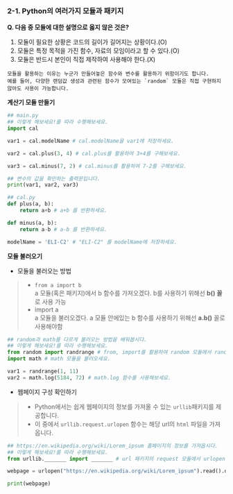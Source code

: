 ### 2-1. Python의 여러가지 모듈과 패키지



**Q. 다음 중 모듈에 대한 설명으로 옳지 않은 것은?** 

1. 모듈이 필요한 상황은 코드의 길이가 길어지는 상황이다.(O)
2. 모듈은 특정 목적을 가진 함수, 자료의 모임이라고 할 수 있다.(O)
3. 모듈은 반드시 본인이 직접 제작하여 사용해야 한다.(X)

```
모듈을 활용하는 이유는 누군가 만들어놓은 함수와 변수를 활용하기 위함이기도 합니다.
예를 들어, 다양한 랜덤값 생성과 관련된 함수가 모여있는 `random` 모듈은 직접 구현하지 않아도 사용이 가능합니다.
```



**계산기 모듈 만들기**

```python
## main.py
## 이렇게 해보세요!를 따라 수행해보세요.
import cal

var1 = cal.modelName # cal.modelName을 var1에 저장하세요.

var2 = cal.plus(3, 4) # cal.plus를 활용하여 3+4를 구해보세요.

var3 = cal.minus(7, 2) # cal.minus를 활용하여 7-2를 구해보세요.

## 변수의 값을 확인하는 출력문입니다.
print(var1, var2, var3)
```

```python
## cal.py
def plus(a, b):
    return a+b # a+b 를 반환하세요.

def minus(a, b):
    return a-b # a-b 를 반환하세요.

modelName = 'ELI-C2' # "ELI-C2" 를 modelName에 저장하세요.

```



**모듈 불러오기**

- 모듈을 불러오는 방법

> * `from a import b` <br>a 모듈(혹은 패키지)에서 b 함수를 가져오겠다. b를 사용하기 위해선 **b() 꼴** 로 사용 가능
> * import a <br>a 모듈을 불러오겠다. a 모듈 안에있는 b 함수를 사용하기 위해선 **a.b()** 꼴로 사용해야함

```python
## random과 math를 다르게 불러오는 방법을 배워봅시다.
## 이렇게 해보세요!를 따라 수행해보세요.
from random import randrange # from, import를 활용하여 random 모듈에서 randrange 함수를 불러오세요.
import math # math 모듈을 불러오세요.

var1 = randrange(1, 11)
var2 = math.log(5184, 72) # math.log 함수를 사용해보세요.
```



- 웹페이지 구성 확인하기 

> * Python에서는 쉽게 웹페이지의 정보를 가져올 수 있는 `urllib`패키지를 제공합니다. 
> * 이 중에서 `urllib.request.urlopen` 함수는 해당 url의 `html` 파일을 가져옵니다.

```python
## https://en.wikipedia.org/wiki/Lorem_ipsum 홈페이지의 정보를 가져옵시다.
## 이렇게 해보세요!를 따라 수행해보세요.
from urllib._______ import _______ # url 패키지의 request 모듈에서 urlopen 함수를 불러오세요.

webpage = urlopen("https://en.wikipedia.org/wiki/Lorem_ipsum").read().decode("utf-8")

print(webpage)
```

